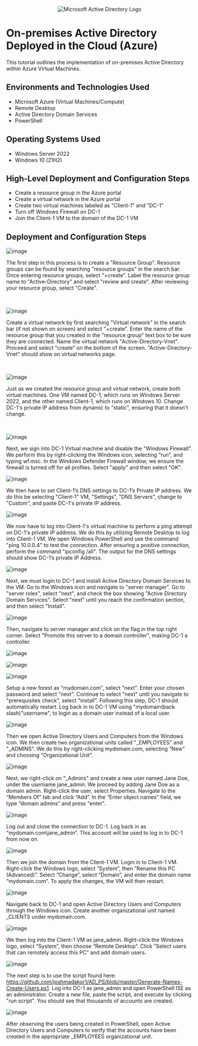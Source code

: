 <p align="center">
<img src="https://i.imgur.com/pU5A58S.png" alt="Microsoft Active Directory Logo"/>
</p>

<h1>On-premises Active Directory Deployed in the Cloud (Azure)</h1>
This tutorial outlines the implementation of on-premises Active Directory within Azure Virtual Machines.<br />

<h2>Environments and Technologies Used</h2>

- Microsoft Azure (Virtual Machines/Compute)
- Remote Desktop
- Active Directory Domain Services
- PowerShell

<h2>Operating Systems Used </h2>

- Windows Server 2022
- Windows 10 (21H2)

<h2>High-Level Deployment and Configuration Steps</h2>

- Create a resource group in the Azure portal
- Create a virtual network in the Azure portal
- Create two virtual machines labeled as "Client-1" and "DC-1"
- Turn off Windows Firewall on DC-1
- Join the Client-1 VM to the domain of the DC-1 VM

<h2>Deployment and Configuration Steps</h2>

![image](https://github.com/user-attachments/assets/66d1f637-1a25-4282-971c-f21ecff41288)


</p>
<p>
The first step in this process is to create a "Resource Group". Resource groups can be found by searching "resource groups" in the search bar. Once entering resource groups, select "+create". Label the resource group name to "Active-Directory" and select "review and create". After reviewing your resource group, select "Create".
</p>
<br />

![image](https://github.com/user-attachments/assets/31914ebc-eb75-4eff-b851-756e1cdea2d8)


</p>
<p>
Create a virtual network by first searching "Virtual network" in the search bar (if not shown on screen) and select "+create". Enter the name of the resource group that you created in the "resource group" text box to be sure they are connected. Name the virtual network "Active-Directory-Vnet". Proceed and select "create" on the bottom of the screen. "Active-Directory-Vnet" should show on virtual networks page.
</p>
<br />

![image](https://github.com/user-attachments/assets/70ffb7a5-65c8-4a15-9fc7-e9adf9886460)

</p>
<p>
Just as we created the resource group and virtual network, create both virtual machines. One VM named DC-1, which runs on Windows Server 2022, and the other named Client-1, which runs on Windows 10. Change DC-1's private IP address from dynamic to "static", ensuring that it doesn't change.
</p>
<br />

![image](https://github.com/user-attachments/assets/a636fb0c-4820-4549-864f-224a3a019e70)


Next, we sign into DC-1 Virtual machine and disable the "Windows Firewall". We perform this by right-clicking the Windows icon, selecting “run”, and typing wf.msc. In the Windows Defender Firewall window, we ensure the firewall is turned off for all profiles. Select "apply" and then select "OK".


![image](https://github.com/user-attachments/assets/d5a75918-f1e3-4edc-ae9a-0df78de50bc8)

We then have to set Client-1’s DNS settings to DC-1’s Private IP address. We do this be selecting "Client-1" VM, "Settings", "DNS Servers", change to "Custom", and paste DC-1's private IP address. 


![image](https://github.com/user-attachments/assets/34313a25-c364-4cc5-a3fc-127683357d3a)


We now have to log into Client-1's virtual machine to perform a ping attempt on DC-1's private IP address. We do this by utilizing Remote Desktop to log into Client-1 VM. We open Windows PowerShell and use the command "ping 10.0.0.4" to test the connection. After ensuring a positive connection, perform the command "ipconfig /all". The output for the DNS settings should show DC-1’s private IP Address.


![image](https://github.com/user-attachments/assets/93a47495-5a0b-48ae-ab54-05690edcd7fc)


Next, we must login to DC-1 and install Active Directory Domain Services to the VM. Go to the Windows icon and navigate to "server manager". Go to "server roles", select "next", and check the box showing "Active Directory Domain Services". Select "next" until you reach the confirmation section, and then select "Install".


![image](https://github.com/user-attachments/assets/1e2ab022-4f68-486f-9058-dc4ee8b725bc)

Then, navigate to server manager and click on the flag in the top right corner. Select "Promote this server to a domain controller", making DC-1 a controller. 

![image](https://github.com/user-attachments/assets/4fc78aeb-af6e-4a61-988f-81fab5f99b06)

![image](https://github.com/user-attachments/assets/d1ef5e37-817e-47b0-81c0-b269df4a758c)

![image](https://github.com/user-attachments/assets/529c3ba5-af38-4058-a47f-b76c667dc428)


Setup a new forest as "mydomain.com", select "next". Enter your chosen password and select "next". Continue to select "next" until you navigate to "prerequisites check", select "install". Following this step, DC-1 should automatically restart. Log back in to DC-1 VM using "mydomain(back slash)"username", to login as a domain user instead of a local user. 


![image](https://github.com/user-attachments/assets/ea2cebd1-eb3c-4bee-b2b6-0593f053a9d2)


Then we open Active Directory Users and Computers from the Windows icon. We then create two organizational units called "_EMPLOYEES" and "_ADMINS". We do this by right-clicking mydomain.com, selecting “New” and choosing “Organizational Unit”.


![image](https://github.com/user-attachments/assets/eb46b61f-9d8f-4bc1-b64a-ee237b0b5ff3)


Next, we right-click on "_Admins" and create a new user named Jane Doe, under the username jane_admin. We proceed by adding Jane Doe as a domain admin. Right-click the user, select Properties. Navigate to the “Members Of” tab and click “Add”. In the “Enter object names” field, we type “domain admins” and press "enter".


![image](https://github.com/user-attachments/assets/424a5ead-72d8-47bd-a446-2e28174a1acf)


Log out and close the connection to DC-1. Log back in as “mydomain.com\jane_admin”. This account will be used to log in to DC-1 from now on.


![image](https://github.com/user-attachments/assets/ab90af60-3b86-40ac-a844-e20b0d1004a6)


Then we join the domain from the Client-1 VM. Login in to Client-1 VM. Right-click the Windows logo, select “System”, then “Rename this PC (Advanced)”. Select “Change”, select “Domain”, and enter the domain name “mydomain.com”. To apply the changes, the VM will then restart.


![image](https://github.com/user-attachments/assets/74edcdb6-00d9-41e8-9afa-d3edcc74b6a0)


Navigate back to DC-1 and open Active Directory Users and Computers through the Windows icon. Create another organizational unit named _CLIENTS under mydomain.com.


![image](https://github.com/user-attachments/assets/db475c69-5b7b-4f19-b296-eaf10e7f6209)


We then log into the Client-1 VM as jane_admin. Right-click the Windows logo, select “System”, then choose “Remote Desktop”. Click “Select users that can remotely access this PC” and add domain users.


![image](https://github.com/user-attachments/assets/e72f26f7-ee3f-4a8b-bad8-9e0410bea812)


The next step is to use the script found here: https://github.com/joshmadakor1/AD_PS/blob/master/Generate-Names-Create-Users.ps1. Log into DC-1 as jane_admin and open PowerShell ISE as an administrator. Create a new file, paste the script, and execute by clicking "run script". You should see that thousands of accounts are created.


![image](https://github.com/user-attachments/assets/712c697c-d40d-4360-8f4b-80bf4d5839d8)


After observing the users being created in PowerShell, open Active Directory Users and Computers to verify that the accounts have been created in the appropriate _EMPLOYEES organizational unit.



